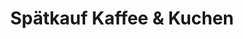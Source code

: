 ---
title: "Spätkauf Kaffee & Kuchen"
url: /berlin/spaetkauf-kaffee-und-kuchen/
shop: Lebensmittel
---